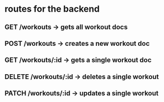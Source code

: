# routes for the backend

## GET /workouts -> gets all workout docs
## POST /workouts -> creates a new workout doc
## GET /workouts/:id -> gets a single workout doc
## DELETE /workouts/:id -> deletes a single workout
## PATCH /workouts/:id -> updates a single workout